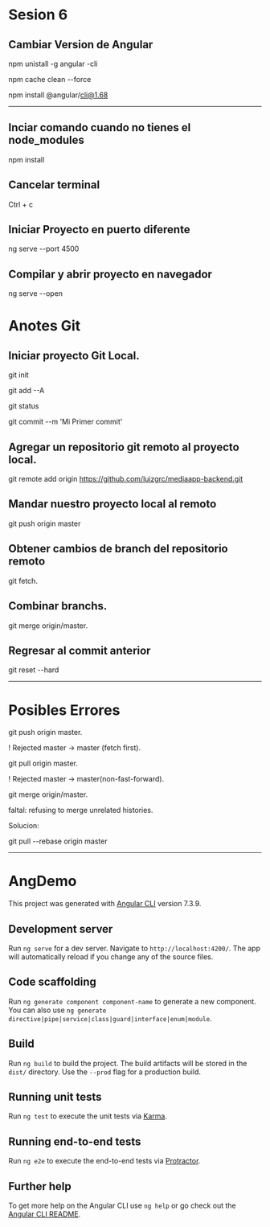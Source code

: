 
# Sesion 6

## Cambiar Version de Angular

npm unistall -g angular -cli

npm cache clean --force

npm install @angular/cli@1.68


------
## Inciar comando cuando no tienes el node_modules

npm install

## Cancelar terminal 

Ctrl + c

## Iniciar Proyecto en puerto diferente

ng serve --port 4500

## Compilar y abrir proyecto en navegador

ng serve --open

# Anotes Git

## Iniciar proyecto Git Local.
git init

git add --A

git status

git commit --m 'Mi Primer commit'

## Agregar un repositorio git remoto al proyecto local.

git remote add origin https://github.com/luizgrc/mediaapp-backend.git

## Mandar nuestro proyecto local al remoto
git push origin master

## Obtener cambios de branch del repositorio remoto
git fetch.

## Combinar branchs.
git merge origin/master.

## Regresar al commit anterior
git reset --hard

---------------------

# Posibles Errores

git push origin master.

! Rejected master -> master (fetch first).

git pull origin master.

! Rejected master -> master(non-fast-forward).

git merge origin/master.

faltal: refusing to merge unrelated histories.

Solucion:

git pull --rebase origin master



---------------------



# AngDemo

This project was generated with [Angular CLI](https://github.com/angular/angular-cli) version 7.3.9.

## Development server

Run `ng serve` for a dev server. Navigate to `http://localhost:4200/`. The app will automatically reload if you change any of the source files.

## Code scaffolding

Run `ng generate component component-name` to generate a new component. You can also use `ng generate directive|pipe|service|class|guard|interface|enum|module`.

## Build

Run `ng build` to build the project. The build artifacts will be stored in the `dist/` directory. Use the `--prod` flag for a production build.

## Running unit tests

Run `ng test` to execute the unit tests via [Karma](https://karma-runner.github.io).

## Running end-to-end tests

Run `ng e2e` to execute the end-to-end tests via [Protractor](http://www.protractortest.org/).

## Further help

To get more help on the Angular CLI use `ng help` or go check out the [Angular CLI README](https://github.com/angular/angular-cli/blob/master/README.md).


